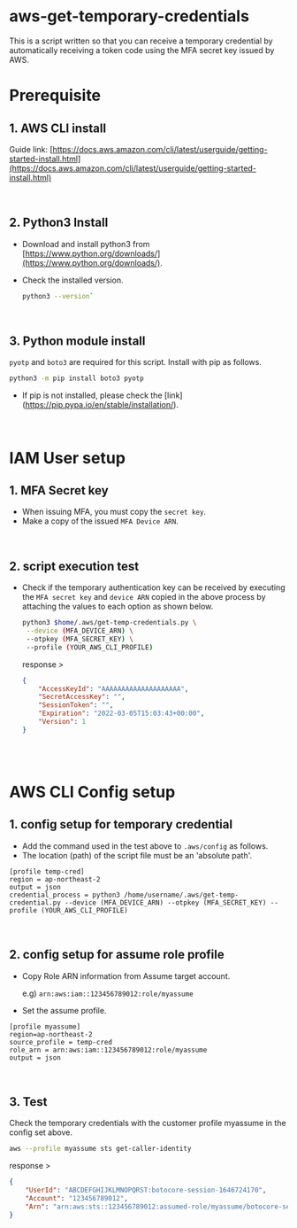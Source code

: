 # aws-get-temporary-credentials

This is a script written so that you can receive a temporary credential by automatically receiving a token code using the MFA secret key issued by AWS. 

# Prerequisite

## 1. AWS CLI install

Guide link: [https://docs.aws.amazon.com/cli/latest/userguide/getting-started-install.html](https://docs.aws.amazon.com/cli/latest/userguide/getting-started-install.html)

<br>

## 2. Python3 Install

- Download and install python3 from [https://www.python.org/downloads/](https://www.python.org/downloads/). 
- Check the installed version. 

    ```bash
    python3 --version`
    ```
    
<br>

## 3. Python module install

`pyotp` and `boto3` are required for this script. Install with pip as follows. 

```bash
python3 -m pip install boto3 pyotp
```

- If pip is not installed, please check the [link] (https://pip.pypa.io/en/stable/installation/). 

<br>

# IAM User setup

## 1. MFA Secret key

- When issuing MFA, you must copy the `secret key`. 
- Make a copy of the issued `MFA Device ARN`. 

<br>

## 2. script execution test

- Check if the temporary authentication key can be received by executing the `MFA secret key` and `device ARN` copied in the above process by attaching the values to each option as shown below. 
    
    ```bash
    python3 $home/.aws/get-temp-credentials.py \
     --device (MFA_DEVICE_ARN) \
     --otpkey (MFA_SECRET_KEY) \
     --profile (YOUR_AWS_CLI_PROFILE)
    ```
    
    response >
    
    ```json
    {
        "AccessKeyId": "AAAAAAAAAAAAAAAAAAAA",
        "SecretAccessKey": "",
        "SessionToken": "",
        "Expiration": "2022-03-05T15:03:43+00:00",
        "Version": 1
    }
    ```

<br><br>

# AWS CLI Config setup

## 1. config setup for temporary credential

- Add the command used in the test above to `.aws/config` as follows.
- The location (path) of the script file must be an 'absolute path'. 

```
[profile temp-cred]
region = ap-northeast-2
output = json
credential_process = python3 /home/username/.aws/get-temp-credential.py --device (MFA_DEVICE_ARN) --otpkey (MFA_SECRET_KEY) --profile (YOUR_AWS_CLI_PROFILE)
```
    
<br>

## 2. config setup for assume role profile

- Copy Role ARN information from Assume target account.

    e.g) `arn:aws:iam::123456789012:role/myassume`

- Set the assume profile.

```
[profile myassume]
region=ap-northeast-2
source_profile = temp-cred
role_arn = arn:aws:iam::123456789012:role/myassume
output = json
```
    
<br>

## 3. Test

Check the temporary credentials with the customer profile myassume in the config set above. 

```bash
aws --profile myassume sts get-caller-identity
```

response >

```json
{
    "UserId": "ABCDEFGHIJKLMNOPQRST:botocore-session-1646724170",
    "Account": "123456789012",
    "Arn": "arn:aws:sts::123456789012:assumed-role/myassume/botocore-session-1646724170"
}
```
